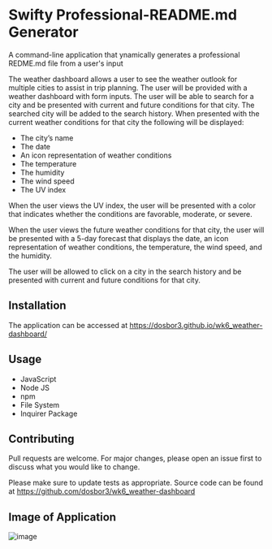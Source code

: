 #  Swifty Professional-README.md Generator
A command-line application that ynamically generates a professional REDME.md file from a user's input 

The weather dashboard allows a user to see the weather outlook for multiple cities to assist in trip planning.  The user will be provided with a weather dashboard with form inputs.  The user will be able to search for a city and be presented with current and future conditions for that city.  The searched city will be added to the search history.  When presented with the current weather conditions for that city the following will be displayed: 

*  The city’s name
*  The date
*  An icon representation of weather conditions
*  The temperature
*  The humidity
*  The wind speed
*  The UV index

When the user views the UV index, the user will be presented with a color that indicates whether the conditions are favorable, moderate, or severe.  

When the user views the future weather conditions for that city, the user will be presented with a 5-day forecast that displays the date, an icon representation of weather conditions, the temperature, the wind speed, and the humidity.  

The user will be allowed to click on a city in the search history and be presented with current and future conditions for that city.  

## Installation

The application can be accessed at https://dosbor3.github.io/wk6_weather-dashboard/  

## Usage

*  JavaScript
*  Node JS
*  npm
*  File System
*  Inquirer Package


## Contributing
Pull requests are welcome. For major changes, please open an issue first to discuss what you would like to change.

Please make sure to update tests as appropriate.  Source code can be found at https://github.com/dosbor3/wk6_weather-dashboard


## Image of Application 
![image](https://user-images.githubusercontent.com/40706088/148719871-c455c9aa-d633-4ecf-a04d-6ab0cbcba106.png)